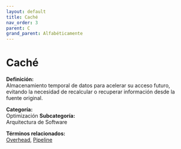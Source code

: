 ```yaml
---
layout: default
title: Caché
nav_order: 3
parent: C
grand_parent: Alfabéticamente
---
```


# Caché

**Definición:**  
Almacenamiento temporal de datos para acelerar su acceso futuro, evitando la necesidad de recalcular o recuperar información desde la fuente original.

**Categoría:**  
Optimización 
**Subcategoría:**  
Arquitectura de Software

**Términos relacionados:**  
[Overhead](https://maleniski.github.io/diccionario-angl-tec-mx/docs/alfabeticamente/O/overhead.html), [Pipeline](https://maleniski.github.io/diccionario-angl-tec-mx/docs/alfabeticamente/P/pipeline.html)
